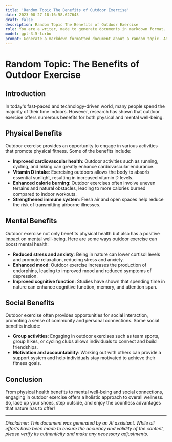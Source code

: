 ```yaml
---
title: 'Random Topic The Benefits of Outdoor Exercise'
date: 2023-08-27 18:16:58.627643
draft: false
description: Random Topic The Benefits of Outdoor Exercise
role: You are a writer, made to generate documents in markdown format. It is very important that all of the documents you generate are in valid markdown format.
model: gpt-3.5-turbo
prompt: Generate a markdown formatted document about a random topic. At the bottom, include a disclaimer explaining that the document was generated by you. The first line of the document should be the title. Make sure that the entire document is in proper markdown format, using a mix of various tags to make the document visually appealing.
---
```


# Random Topic: The Benefits of Outdoor Exercise

## Introduction
In today's fast-paced and technology-driven world, many people spend the majority of their time indoors. However, research has shown that outdoor exercise offers numerous benefits for both physical and mental well-being.

## Physical Benefits
Outdoor exercise provides an opportunity to engage in various activities that promote physical fitness. Some of the benefits include:

- **Improved cardiovascular health**: Outdoor activities such as running, cycling, and hiking can greatly enhance cardiovascular endurance.
- **Vitamin D intake**: Exercising outdoors allows the body to absorb essential sunlight, resulting in increased vitamin D levels.
- **Enhanced calorie burning**: Outdoor exercises often involve uneven terrains and natural obstacles, leading to more calories burned compared to indoor workouts.
- **Strengthened immune system**: Fresh air and open spaces help reduce the risk of transmitting airborne illnesses.

## Mental Benefits
Outdoor exercise not only benefits physical health but also has a positive impact on mental well-being. Here are some ways outdoor exercise can boost mental health:

- **Reduced stress and anxiety**: Being in nature can lower cortisol levels and promote relaxation, reducing stress and anxiety.
- **Enhanced mood**: Outdoor exercise increases the production of endorphins, leading to improved mood and reduced symptoms of depression.
- **Improved cognitive function**: Studies have shown that spending time in nature can enhance cognitive function, memory, and attention span.

## Social Benefits
Outdoor exercise often provides opportunities for social interaction, promoting a sense of community and personal connections. Some social benefits include:

- **Group activities**: Engaging in outdoor exercises such as team sports, group hikes, or cycling clubs allows individuals to connect and build friendships.
- **Motivation and accountability**: Working out with others can provide a support system and help individuals stay motivated to achieve their fitness goals.

## Conclusion
From physical health benefits to mental well-being and social connections, engaging in outdoor exercise offers a holistic approach to overall wellness. So, lace up your shoes, step outside, and enjoy the countless advantages that nature has to offer!

---

*Disclaimer: This document was generated by an AI assistant. While all efforts have been made to ensure the accuracy and validity of the content, please verify its authenticity and make any necessary adjustments.*